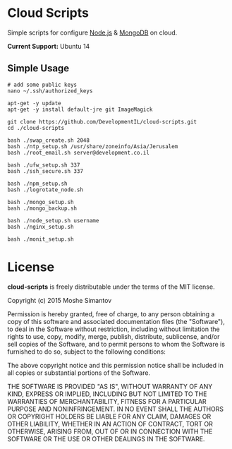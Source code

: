 # Cloud Scripts

Simple scripts for configure [Node.js](https://nodejs.org/) & [MongoDB](https://www.mongodb.com/)  on cloud.

**Current Support:** Ubuntu 14


## Simple Usage

```
# add some public keys
nano ~/.ssh/authorized_keys

apt-get -y update
apt-get -y install default-jre git ImageMagick

git clone https://github.com/DevelopmentIL/cloud-scripts.git
cd ./cloud-scripts

bash ./swap_create.sh 2048
bash ./ntp_setup.sh /usr/share/zoneinfo/Asia/Jerusalem
bash ./root_email.sh server@development.co.il

bash ./ufw_setup.sh 337
bash ./ssh_secure.sh 337

bash ./npm_setup.sh
bash ./logrotate_node.sh

bash ./mongo_setup.sh
bash ./mongo_backup.sh

bash ./node_setup.sh username
bash ./nginx_setup.sh

bash ./monit_setup.sh
```


License
=======

**cloud-scripts** is freely distributable under the terms of the MIT license.

Copyright (c) 2015 Moshe Simantov

Permission is hereby granted, free of charge, to any person obtaining a copy of this software and associated documentation
files (the "Software"), to deal in the Software without restriction, including without limitation the rights to use,
copy, modify, merge, publish, distribute, sublicense, and/or sell copies of the Software, and to permit persons to whom the Software is furnished to do so, subject to the following conditions:

The above copyright notice and this permission notice shall be included in all copies or substantial portions of the Software.

THE SOFTWARE IS PROVIDED "AS IS", WITHOUT WARRANTY OF ANY KIND, EXPRESS OR IMPLIED, INCLUDING BUT NOT LIMITED TO THE WARRANTIES OF MERCHANTABILITY, FITNESS FOR A PARTICULAR PURPOSE AND NONINFRINGEMENT. IN NO EVENT SHALL THE AUTHORS OR COPYRIGHT HOLDERS BE LIABLE FOR ANY CLAIM, DAMAGES OR OTHER LIABILITY, WHETHER IN AN ACTION OF CONTRACT, TORT OR OTHERWISE, ARISING FROM, OUT OF OR IN CONNECTION WITH THE SOFTWARE OR THE USE OR OTHER DEALINGS IN THE SOFTWARE.